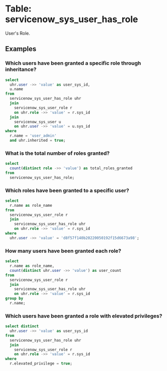 # Table: servicenow_sys_user_has_role

User's Role.

## Examples

### Which users have been granted a specific role through inheritance?

```sql
select
  uhr.user ->> 'value' as user_sys_id,
  u.name 
from
  servicenow_sys_user_has_role uhr 
  join
    servicenow_sys_user_role r 
    on uhr.role ->> 'value' = r.sys_id 
  join
    servicenow_sys_user u 
    on uhr.user ->> 'value' = u.sys_id 
where
  r.name = 'user_admin' 
  and uhr.inherited = true;
```

### What is the total number of roles granted?

```sql
select
  count(distinct role ->> 'value') as total_roles_granted 
from
  servicenow_sys_user_has_role;
```

### Which roles have been granted to a specific user?

```sql
select
  r.name as role_name 
from
  servicenow_sys_user_role r 
  join
    servicenow_sys_user_has_role uhr 
    on uhr.role ->> 'value' = r.sys_id 
where
  uhr.user ->> 'value' = 'd8f57f140b20220050192f15d6673a98';
```

### How many users have been granted each role?

```sql
select
  r.name as role_name,
  count(distinct uhr.user ->> 'value') as user_count 
from
  servicenow_sys_user_role r 
  join
    servicenow_sys_user_has_role uhr 
    on uhr.role ->> 'value' = r.sys_id 
group by
  r.name;
```

### Which users have been granted a role with elevated privileges?

```sql
select distinct
  uhr.user ->> 'value' as user_sys_id 
from
  servicenow_sys_user_has_role uhr 
  join
    servicenow_sys_user_role r 
    on uhr.role ->> 'value' = r.sys_id 
where
  r.elevated_privilege = true;
```
